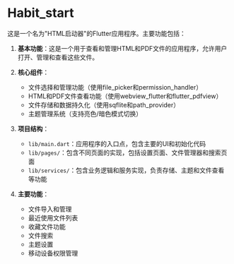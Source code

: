 # Habit_start

这是一个名为"HTML启动器"的Flutter应用程序。主要功能包括：

1. **基本功能**：这是一个用于查看和管理HTML和PDF文件的应用程序，允许用户打开、管理和查看这些文件。

2. **核心组件**：
   - 文件选择和管理功能（使用file_picker和permission_handler）
   - HTML和PDF文件查看功能（使用webview_flutter和flutter_pdfview）
   - 文件存储和数据持久化（使用sqflite和path_provider）
   - 主题管理系统（支持亮色/暗色模式切换）

3. **项目结构**：
   - `lib/main.dart`：应用程序的入口点，包含主要的UI和初始化代码
   - `lib/pages/`：包含不同页面的实现，包括设置页面、文件管理器和搜索页面
   - `lib/services/`：包含业务逻辑和服务实现，负责存储、主题和文件查看等功能

4. **主要功能**：
   - 文件导入和管理
   - 最近使用文件列表
   - 收藏文件功能
   - 文件搜索
   - 主题设置
   - 移动设备权限管理

